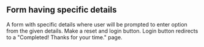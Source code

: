 ## Form having specific details

A form with specific details where user will be prompted to enter option from the given details. Make a reset and login button. Login button redirects to a "Completed! Thanks for your time." page.